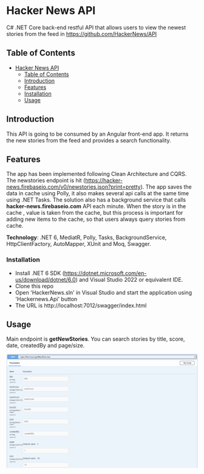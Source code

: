 # Hacker News API

C# .NET Core back-end restful API that allows users to view the newest stories from the feed in https://github.com/HackerNews/API

## Table of Contents
- [Hacker News API](#hackernewsapi)
  - [Table of Contents](#table-of-contents)
  - [Introduction](#introduction)
  - [Features](#features)
  - [Installation](#installation)
  - [Usage](#usage)

## Introduction

This API is going to be consumed by an Angular front-end app. It returns the new stories from the feed and provides a search functionality.

## Features

The app has been implemented following Clean Architecture and CQRS.
The newstories endpoint is hit (https://hacker-news.firebaseio.com/v0/newstories.json?print=pretty). The app saves the data in cache using Polly, it also makes several api calls at the same time using .NET Tasks.
The solution also has a background service that calls **hacker-news.firebaseio.com** API each minute. When the story is in the cache , value is taken from the cache, but this process is important for adding new items to the cache, so that users always query stories from cache. 

**Technology**: .NET 6, MediatR, Polly, Tasks, BackgroundService, HttpClientFactory, AutoMapper, XUnit and Moq, Swagger.

### Installation

* Install .NET 6 SDK (https://dotnet.microsoft.com/en-us/download/dotnet/6.0) and Visual Studio 2022 or equivalent IDE.
* Clone this repo
* Open 'HackerNews.sln' in Visual Studio and start the application using 'Hackernews.Api' button
* The URL is http://localhost:7012/swagger/index.html

## Usage

Main endpoint is **getNewStories**. You can search stories by title, score, date, createdBy and page/size.

![Alt text](image.png)


